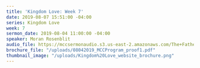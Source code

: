 ```yaml
---
title: 'Kingdom Love: Week 7'
date: 2019-08-07 15:51:00 -04:00
series: Kingdom Love
week: 7
sermon_date: 2019-08-04 11:00:00 -04:00
speaker: Moran Rosenblit
audio_file: https://mccsermonaudio.s3.us-east-2.amazonaws.com/The+Father's+Love_07Aug19_154723.lite.mp3
brochure_file: "/uploads/08042019_MCCProgram_proof1.pdf"
thumbnail_image: "/uploads/Kingdom%20Love_website_brochure.png"
---
```


